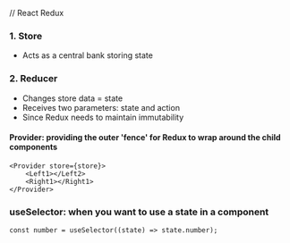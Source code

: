 // React Redux

### 1. Store

- Acts as a central bank storing state

### 2. Reducer

- Changes store data = state
- Receives two parameters: state and action
- Since Redux needs to maintain immutability

#### Provider: providing the outer 'fence' for Redux to wrap around the child components
```
<Provider store={store}>
	<Left1></Left2>
	<Right1></Right1>
</Provider>
```

### useSelector: when you want to use a state in a component
```
const number = useSelector((state) => state.number);
```